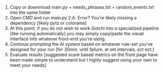 1. Copy or downnload main.py + needs_phrases.txt + random_events.txt into the same folder
2. Open CMD and run main.py
   2.A: Error? You're likely missing a dependency [likely pytz or colorama]
3. At this point, if you do not wish to work Gotchi into a specialized pipeline [like running automatically] you may simply copy/paste the visual interface into whatever front-end you're using. 
4. Continue prompting the AI system based on whatever rule-set you've designed for your run [for 30min, until failure, at set intervals, ect ect.]
5. Evaluate results [suggested score based metrics on the front page have been made simple to understand but I highly suggest using your own to meet your needs]
